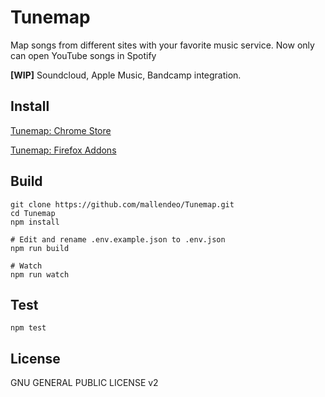 # Tunemap
Map songs from different sites with your favorite music service.
Now only can open YouTube songs in Spotify

**[WIP]** Soundcloud, Apple Music, Bandcamp integration.

## Install
[Tunemap: Chrome Store](https://chrome.google.com/webstore/detail/youtify/hkcmkfpmieckdagpoifmeieihclpphbg?hl=en)

[Tunemap: Firefox Addons](#)

## Build

    git clone https://github.com/mallendeo/Tunemap.git
    cd Tunemap
    npm install

    # Edit and rename .env.example.json to .env.json
    npm run build

    # Watch
    npm run watch

## Test

    npm test

## License

GNU GENERAL PUBLIC LICENSE v2
